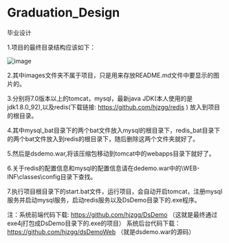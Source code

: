 # Graduation_Design
毕业设计

1.项目的最终目录结构应该如下：

![image](https://github.com/hjzgg/Graduation_Design/blob/master/images/%E7%9B%AE%E5%BD%95%E7%BB%93%E6%9E%84.png)

2.其中images文件夹不属于项目，只是用来存放README.md文件中要显示的图片的。

3.分别将7.0版本以上的tomcat，mysql，最新java JDK(本人使用的是jdk1.8.0_92),以及redis(下载链接: https://github.com/hjzgg/redis ) 放入到项目的根目录。

4.其中mysql_bat目录下的两个bat文件放入mysql的根目录下，redis_bat目录下的两个bat文件放入到redis的根目录下，随后删除这两个文件夹就好了。

5.然后是dsdemo.war,将该压缩包移动到tomcat中的webapps目录下就好了。

6.关于redis的配置信息和mysql的配置信息请在dedemo.war中的\WEB-INF\classes\config目录下查找。

7.执行项目根目录下的start.bat文件，运行项目，会自动开启tomcat，注册mysql服务并启动mysql服务，启动redis服务以及DsDemo目录下的.exe程序。

注：系统前端代码下载: https://github.com/hjzgg/DsDemo （这就是最终通过exe4j打包成DsDemo目录下的.exe的项目）
    系统后台代码下载：https://github.com/hjzgg/dsDemoWeb （就是dsdemo.war的源码）
